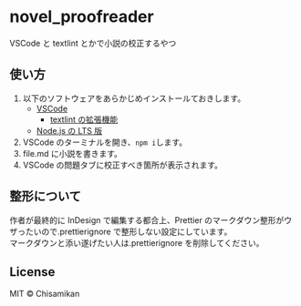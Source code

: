# novel_proofreader

VSCode と textlint とかで小説の校正するやつ

## 使い方

1. 以下のソフトウェアをあらかじめインストールておきします。
   - [VSCode](https://azure.microsoft.com/ja-jp/products/visual-studio-code/)
     - [textlint の拡張機能](https://marketplace.visualstudio.com/items?itemName=taichi.vscode-textlint)
   - [Node.js の LTS 版](https://nodejs.org/ja/)
2. VSCode のターミナルを開き、`npm i`します。
3. file.md に小説を書きます。
4. VSCode の問題タブに校正すべき箇所が表示されます。

## 整形について

作者が最終的に InDesign で編集する都合上、Prettier のマークダウン整形がウザったいので.prettierignore で整形しない設定にしています。  
マークダウンと添い遂げたい人は.prettierignore を削除してください。

## License

MIT © Chisamikan
